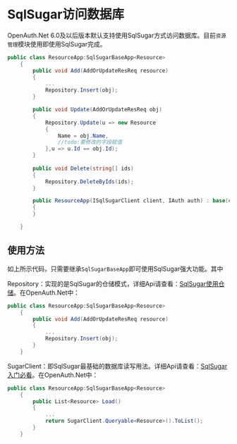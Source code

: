 # SqlSugar访问数据库

OpenAuth.Net 6.0及以后版本默认支持使用SqlSugar方式访问数据库。目前`资源管理`模块使用即使用SqlSugar完成。

```csharp
public class ResourceApp:SqlSugarBaseApp<Resource>
    {
        public void Add(AddOrUpdateResReq resource)
        {
            ...
            Repository.Insert(obj);
        }

        public void Update(AddOrUpdateResReq obj)
        {
            Repository.Update(u => new Resource
            {
                Name = obj.Name,
                //todo:要修改的字段赋值
            },u => u.Id == obj.Id);
        }
       
        public void Delete(string[] ids)
        {
            Repository.DeleteByIds(ids);
        }

        public ResourceApp(ISqlSugarClient client, IAuth auth) : base(client, auth)
        {
        }

    }
```


## 使用方法

如上所示代码，只需要继承`SqlSugarBaseApp`即可使用SqlSugar强大功能。其中

Repository：实现的是SqlSugar的仓储模式，详细Api请查看：[SqlSugar使用仓储](https://www.donet5.com/Home/Doc?typeId=1228)。在OpenAuth.Net中：
```csharp
public class ResourceApp:SqlSugarBaseApp<Resource>
    {
        public void Add(AddOrUpdateResReq resource)
        {
            ...
            Repository.Insert(obj);
        }
    }
```

SugarClient：即SqlSugar最基础的数据库读写用法。详细Api请查看：[SqlSugar入门必看](https://www.donet5.com/Home/Doc?typeId=1181)。在OpenAuth.Net中：
```csharp
public class ResourceApp:SqlSugarBaseApp<Resource>
    {
        public List<Resource> Load()
        {
            ...
            return SugarClient.Queryable<Resource>().ToList();
        }
    }
```

